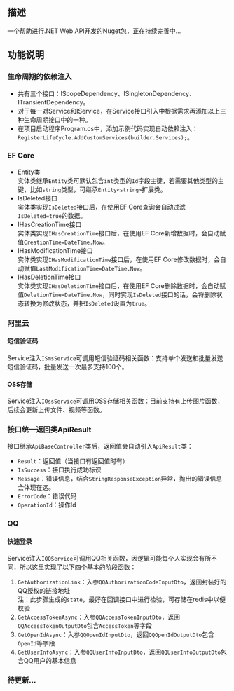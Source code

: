 ## 描述
一个帮助进行.NET Web API开发的Nuget包，正在持续完善中...<br>

## 功能说明
### 生命周期的依赖注入
- 共有三个接口：IScopeDependency、ISingletonDependency、ITransientDependency。
- 对于每一对Service和IService，在Service接口引入中根据需求再添加以上三种生命周期接口中的一种。
- 在项目启动程序Program.cs中，添加示例代码实现自动依赖注入：`RegisterLifeCycle.AddCustomServices(builder.Services);`。
### EF Core
- Entity类<br>
实体类继承`Entity`类可默认包含`int`类型的`Id`字段主键，若需要其他类型的主键，比如`string`类型，可继承`Entity<string>`扩展类。
- IsDeleted接口<br>
实体类实现`IsDeleted`接口后，在使用EF Core查询会自动过滤`IsDeleted=true`的数据。
- IHasCreationTime接口<br>
实体类实现`IHasCreationTime`接口后，在使用EF Core新增数据时，会自动赋值`CreationTime=DateTime.Now`。
- IHasModificationTime接口<br>
实体类实现`IHasModificationTime`接口后，在使用EF Core修改数据时，会自动赋值`LastModificationTime=DateTime.Now`。
- IHasDeletionTime接口<br>
实体类实现`IHasDeletionTime`接口后，在使用EF Core删除数据时，会自动赋值`DeletionTime=DateTime.Now`，同时实现`IsDeleted`接口的话，会将删除状态转换为修改状态，并把`IsDeleted`设置为`true`。
### 阿里云
#### 短信验证码
Service注入`ISmsService`可调用短信验证码相关函数：支持单个发送和批量发送短信验证码，批量发送一次最多支持100个。
#### OSS存储
Service注入`IOssService`可调用OSS存储相关函数：目前支持有上传图片函数，后续会更新上传文件、视频等函数。
### 接口统一返回类ApiResult
接口继承`ApiBaseController`类后，返回值会自动引入`ApiResult`类：
- `Result`：返回值（当接口有返回值时有）
- `IsSuccess`：接口执行成功标识
- `Message`：错误信息，结合`StringResponseException`异常，抛出的错误信息会体现在这。
- `ErrorCode`：错误代码
- `OperationId`：操作Id
### QQ
#### 快速登录
Service注入`IQQService`可调用QQ相关函数，因逻辑可能每个人实现会有所不同，所以这里实现了以下四个基本的阶段函数：
1. `GetAuthorizationLink`：入参`QQAuthorizationCodeInputDto`，返回封装好的QQ授权的链接地址<br>
注：此步骤生成的`state`，最好在回调接口中进行检验，可存储在redis中以便校验
2. `GetAccessTokenAsync`：入参`QQAccessTokenInputDto`，返回`QQAccessTokenOutputDto`包含`AccessToken`等字段
3. `GetOpenIdAsync`：入参`QQOpenIdInputDto`，返回`QQOpenIdOutputDto`包含`OpenId`等字段
4. `GetUserInfoAsync`：入参`QQUserInfoInputDto`，返回`QQUserInfoOutputDto`包含QQ用户的基本信息
### 待更新...

